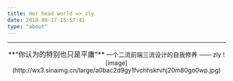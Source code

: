 ```yaml
---
title: Her head world => zly
date: 2018-08-17 15:57:41
type: "about"
---
```

***
<center>
<font size=3>**“你认为的特别也只是平庸”**</font>
一个二流前端三流设计的自我修养
——
zly
![image](http://wx3.sinaimg.cn/large/a0bac2d9gy1fvchhskrvhj20m80go0wp.jpg)
</center>
